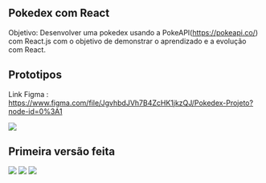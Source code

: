 ## Pokedex com React

Objetivo: Desenvolver uma pokedex usando a PokeAPI(https://pokeapi.co/) com React.js com o objetivo de demonstrar o aprendizado e a evolução com React.

## Prototipos

Link Figma : https://www.figma.com/file/JgvhbdJVh7B4ZcHK1jkzQJ/Pokedex-Projeto?node-id=0%3A1

<img src="https://i.imgur.com/mWt2u3H.png"/>

## Primeira versão feita

<img src="https://user-images.githubusercontent.com/72893926/137233757-9c84e26f-1839-426d-a76a-4fee3d13b790.png">

<img src="https://user-images.githubusercontent.com/72893926/137233818-24e714cd-42d7-4245-94b8-f52215b4511f.png">

<img src="https://user-images.githubusercontent.com/72893926/137234180-7e4e2104-c7a6-4fd5-9736-b3d07c52362c.png">
